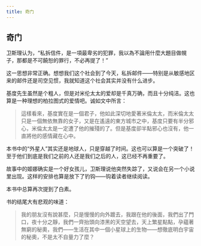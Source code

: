 ```yaml
---
title: 奇门
---
```


## 奇门

卫斯理认为，“私拆信件，是一項最卑劣的犯罪，我以為不論用什麼大題目做幌子，那都是不可饒恕的罪行，不必再提了！”

这一思想非常正确。想想我们这个社会到了今天，私拆邮件——特别是从敏感地区来的邮件还是司空见惯，我就知道这个社会其实并没有什么进步。

基度先生虽然是个粗人，但是对米伦太太的爱却是千真万确，而且十分纯洁。这也算是一种理想的柏拉图式的爱情吧。诚如文中所言：

>這樣看來，基度實在是一個君子，他如此深切地愛著米倫太太，而米倫太太只是一個無依無靠的女子，又是在遙遠的東方城巿之中，基度只要有半分邪心，米倫太太是一定遭了他的摧殘的了。但是基度卻半點邪心也沒有，他一直將他的感情藏在心中。

本书中的“外星人”其实还是地球人，只是穿越了时间。这也可以算是一个突破了！至于他们到底是我们之前的人还是我们之后的人，这已经不再重要了。

故事中的姬娜确实是一个好女孩儿，卫斯理说他突然失踪了，又说会在另一个小说里出现。这样的安排也算是放下了钓钩——钩着读者继续阅读。

本书中总算再次提到了白素。

书的结尾大有悲观的味道：

>我的朋友沒有說甚麼，只是慢慢的向外踱去，我跟在他的後面，我們出了門口，夜十分之靜，我們一齊抬頭向漆黑的天空望去，天上繁星點點，孕蘊著無窮的秘奧，我們——生活在其中一個小星球上的生物——想徹底明白宇宙的秘奧，不是太不自量力了麼？
